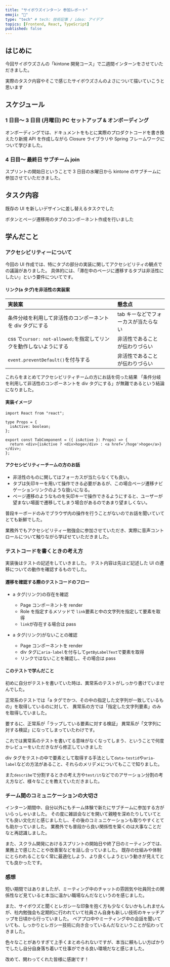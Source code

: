 ```yaml
---
title: "サイボウズインターン 参加レポート"
emoji: "💬"
type: "tech" # tech: 技術記事 / idea: アイデア
topics: [Frontend, React, TypeScript]
published: false
---
```


## はじめに

今回サイボウズさんの「kintone 開発コース」で二週間インターンをさせていただきました。

実際のタスク内容やそこで感じたサイボウズさんのよさについて描いていこうと思います

## スケジュール

### 1 日目〜 3 日目 (月曜日) PC セットアップ & オンボーディング

オンボーディングでは、ドキュメントをもとに実際のプロダクトコードを書き換えたり新規 API を作成しながら Closure ライブラリや Spring フレームワークについて学びました。

### 4 日目〜 最終日 サブチーム join

スプリントの開始日ということで 3 日目の水曜日から kintone のサブチームに参加させていただきました。

## タスク内容

既存の UI を新しいデザインに差し替えるタスクでした

ボタンとページ遷移用のタブのコンポーネント作成を行いました

## 学んだこと

### アクセシビリティーについて

今回の UI 作成では、特にタブの部分の実装に関してアクセシビリティの観点での議論がありました。
具体的には、「滞在中のページに遷移するタブは非活性にしたい」という要件についてです。

#### リンク(a タグ)を非活性の実装案

| 実装案                                                             | 懸念点                               |
| :----------------------------------------------------------------- | :----------------------------------- |
| 条件分岐を利用して非活性のコンポーネントを div タグにする          | tab キーなどでフォーカスが当たらない |
| css で`cursor: not-allowed;`を指定してリンクを動作しないようにする | 非活性であることが伝わりづらい       |
| `event.preventDefault()`を付与する                                 | 非活性であることが伝わりづらい       |

これらをまとめてアクセシビリティチームの方にお話を伺った結果
「条件分岐を利用して非活性のコンポーネントを div タグにする」が無難であるという結論になりました。

#### 実装イメージ

```tsx
import React from "react";

type Props = {
  isActive: boolean;
};

export const TabComponent = ({ isActive }: Props) => {
  return <div>{isActive ? <div>hoge</div> : <a href='/hoge'>hoge</a>}</div>;
};
```

#### アクセシビリティーチームの方のお話

- 非活性のものに関してはフォーカスが当たらなくても良い。
- タブは矢印キーを用いて操作できる必要があるが、この場合ページ遷移ナビゲーションリンクのような扱いになる。
- ページ遷移のようなものを矢印キーで操作できるようにすると、ユーザーが望まない場面で遷移してしまう場合があるのであまり望ましくない。

普段キーボードのみでブラウザ内の操作を行うことがないのでお話を聞いていてとても新鮮でした。

業務外でもアクセシビリティー勉強会に参加させていただき、実際に音声コントロールについて触りながら学ばせていただきました。

### テストコードを書くときの考え方

実装後はテストの記述をしていきました。
テスト内容は先ほど記述した UI の遷移についての動作を確認するものでした。

#### 遷移を確認する際のテストコードのフロー

- a タグ(リンク)の存在を確認

  - Page コンポーネントを render
  - Role を指定するメソッドで `link`要素と中の文字列を指定して要素を取得
  - `link`が存在する場合は pass

- a タグ(リンク)がないことの確認
  - Page コンポーネントを render
  - div タグに`aria-label`を付与して`getByLabelText`で要素を取得
  - リンクではないことを確認し、その場合は pass

#### このテストで学んだこと

初めに自分がテストを書いていた時は、異常系のテストがしっかり書けていませんでした。

正常系のテストでは「a タグでかつ、その中の指定した文字列が一致しているもの」を取得しているのに対して、
異常系の方では「指定した文字列要素」のみを取得していました。

要するに、正常系が「ラップしている要素に対する検証」
異常系が「文字列に対する検証」になってしまっていたわけです。

これでは異常系のテストを書いてる意味がなくなってしまう、ということで何度かレビューをいただきながら修正していきました

div タグをテストの中で要素として取得する手法として`data-testid`や`aria-label`などの方法があること、それらのメリデメについてもここで知りました。

また`describe`で分割するときの考え方や`test/it`などでのアサーション分割の考え方など、様々なことを教えていただきました。

### チーム間のコミュニケーションの大切さ

インターン期間中、自分以外にもチーム体験で新たにサブチームに参加する方がいらっしゃいました。
その度に雑談会などを開いて親睦を深めたりしていてとても良い文化だと感じましたし、その後のコミュニケーションも取りやすくとても助かっていました。
業務外でも普段から良い関係性を築くのは大事なことだなと再認識しました。

また、スクラム開発におけるスプリントの開始日や終了日のミーティングでは、業務上で感じたことや改善案などを話し合っていました。
既存の仕組みや体制にとらわれることなく常に最適化しよう、より良くしようという動きが見えてとても良かったです。

### 感想

短い期間ではありましたが、ミーティング中のチャットの雰囲気や社員同士の関係性など見ていると本当に温かい職場なんだなというのを感じました。

また、サイボウズと聞くとレガシーな印象を抱く方も少なくないかもしれませんが、社内勉強会も定期的に行われていて社員さん自身も新しい技術のキャッチアップを日頃から行っていました。
ペアプロ中やミーティング中の会話を聞いていても、しっかりとレガシー技術に向き合っているんだなということが伝わってきました。

色々なことがありすぎて上手くまとめられないですが、本当に頼もしい方ばかりでしたし自分自身落ち着いて仕事ができる良い環境だなと感じました。

改めて、関わってくれた皆様に感謝です！
